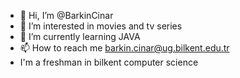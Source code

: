 - 👋 Hi, I’m @BarkinCinar
- 👀 I’m interested in movies and tv series
- 🌱 I’m currently learning JAVA
- 📫 How to reach me barkin.cinar@ug.bilkent.edu.tr
- I'm a freshman in bilkent computer science
